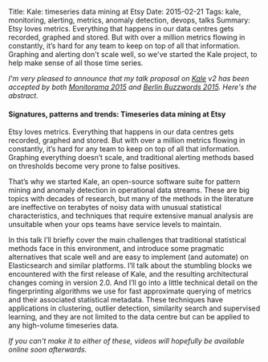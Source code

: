 Title: Kale: timeseries data mining at Etsy
Date: 2015-02-21
Tags: kale, monitoring, alerting, metrics, anomaly detection, devops, talks
Summary: Etsy loves metrics. Everything that happens in our data centres gets recorded, graphed and stored. But with over a million metrics flowing in constantly, it’s hard for any team to keep on top of all that information. Graphing and alerting don't scale well, so we've started the Kale project, to help make sense of all those time series.
 
*I'm very pleased to announce that my talk proposal on [Kale](https://codeascraft.com/2013/06/11/introducing-kale/) v2 has been accepted by both [Monitorama 2015](http://monitorama.com/index.html) and [Berlin Buzzwords 2015](http://berlinbuzzwords.de/). Here's the abstract.*

#### Signatures, patterns and trends: Timeseries data mining at Etsy

Etsy loves metrics. Everything that happens in our data centres gets recorded, graphed and stored. But with over a million metrics flowing in constantly, it’s hard for any team to keep on top of all that information. Graphing everything doesn’t scale, and traditional alerting methods based on thresholds become very prone to false positives.

That’s why we started Kale, an open-source software suite for pattern mining and anomaly detection in operational data streams. These are big topics with decades of research, but many of the methods in the literature are ineffective on terabytes of noisy data with unusual statistical characteristics, and techniques that require extensive manual analysis are unsuitable when your ops teams have service levels to maintain.

In this talk I’ll briefly cover the main challenges that traditional statistical methods face in this environment, and introduce some pragmatic alternatives that scale well and are easy to implement (and automate) on Elasticsearch and similar platforms. I’ll talk about the stumbling blocks we encountered with the first release of Kale, and the resulting architectural changes coming in version 2.0. And I’ll go into a little technical detail on the fingerprinting algorithms we use for fast approximate querying of metrics and their associated statistical metadata. These techniques have applications in clustering, outlier detection, similarity search and supervised learning, and they are not limited to the data centre but can be applied to any high-volume timeseries data.

*If you can't make it to either of these, videos will hopefully be available online soon afterwards.*

